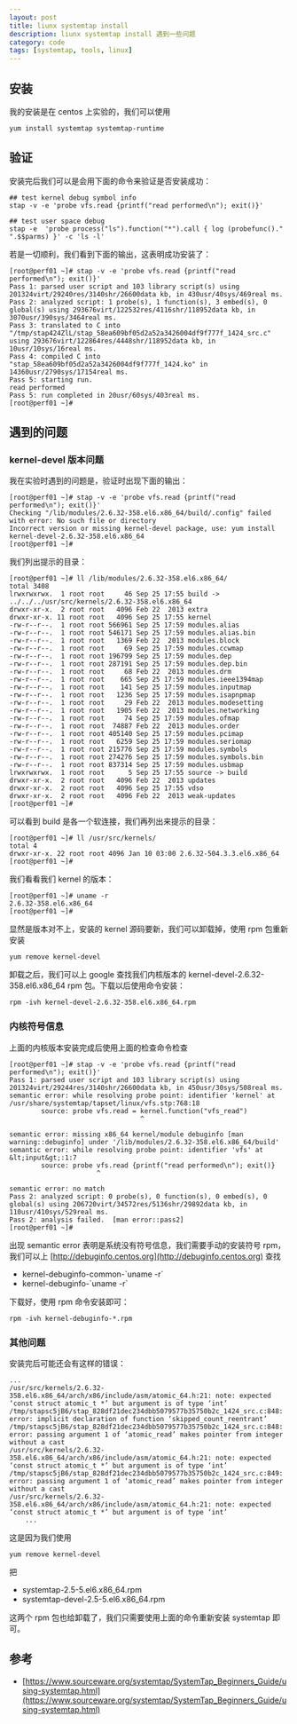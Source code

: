 ```yaml
---
layout: post
title: liunx systemtap install
description: liunx systemtap install 遇到一些问题
category: code
tags: [systemtap, tools, linux]
---
```

## 安装
我的安装是在 centos 上实验的，我们可以使用

```shell
yum install systemtap systemtap-runtime
```

## 验证
安装完后我们可以是会用下面的命令来验证是否安装成功：

```shell
## test kernel debug symbol info
stap -v -e 'probe vfs.read {printf("read performed\n"); exit()}'

## test user space debug 
stap -e  'probe process("ls").function("*").call { log (probefunc()." ".$$parms) }' -c 'ls -l'

```

若是一切顺利，我们看到下面的输出，这表明成功安装了：

```shell
[root@perf01 ~]# stap -v -e 'probe vfs.read {printf("read performed\n"); exit()}'
Pass 1: parsed user script and 103 library script(s) using 201324virt/29240res/3140shr/26600data kb, in 430usr/40sys/469real ms.
Pass 2: analyzed script: 1 probe(s), 1 function(s), 3 embed(s), 0 global(s) using 293676virt/122532res/4116shr/118952data kb, in 3070usr/390sys/3464real ms.
Pass 3: translated to C into "/tmp/stap424ZlL/stap_58ea609bf05d2a52a3426004df9f777f_1424_src.c" using 293676virt/122864res/4448shr/118952data kb, in 10usr/10sys/16real ms.
Pass 4: compiled C into "stap_58ea609bf05d2a52a3426004df9f777f_1424.ko" in 14360usr/2790sys/17154real ms.
Pass 5: starting run.
read performed
Pass 5: run completed in 20usr/60sys/403real ms.
[root@perf01 ~]#
```

## 遇到的问题

### kernel-devel 版本问题
我在实验时遇到的问题是，验证时出现下面的输出：

```shell
[root@perf01 ~]# stap -v -e 'probe vfs.read {printf("read performed\n"); exit()}'
Checking "/lib/modules/2.6.32-358.el6.x86_64/build/.config" failed with error: No such file or directory
Incorrect version or missing kernel-devel package, use: yum install kernel-devel-2.6.32-358.el6.x86_64
[root@perf01 ~]#
```

我们列出提示的目录：

```shell
[root@perf01 ~]# ll /lib/modules/2.6.32-358.el6.x86_64/
total 3408
lrwxrwxrwx.  1 root root     46 Sep 25 17:55 build -> ../../../usr/src/kernels/2.6.32-358.el6.x86_64
drwxr-xr-x.  2 root root   4096 Feb 22  2013 extra
drwxr-xr-x. 11 root root   4096 Sep 25 17:55 kernel
-rw-r--r--.  1 root root 566961 Sep 25 17:59 modules.alias
-rw-r--r--.  1 root root 546171 Sep 25 17:59 modules.alias.bin
-rw-r--r--.  1 root root   1369 Feb 22  2013 modules.block
-rw-r--r--.  1 root root     69 Sep 25 17:59 modules.ccwmap
-rw-r--r--.  1 root root 196799 Sep 25 17:59 modules.dep
-rw-r--r--.  1 root root 287191 Sep 25 17:59 modules.dep.bin
-rw-r--r--.  1 root root     68 Feb 22  2013 modules.drm
-rw-r--r--.  1 root root    665 Sep 25 17:59 modules.ieee1394map
-rw-r--r--.  1 root root    141 Sep 25 17:59 modules.inputmap
-rw-r--r--.  1 root root   1236 Sep 25 17:59 modules.isapnpmap
-rw-r--r--.  1 root root     29 Feb 22  2013 modules.modesetting
-rw-r--r--.  1 root root   1905 Feb 22  2013 modules.networking
-rw-r--r--.  1 root root     74 Sep 25 17:59 modules.ofmap
-rw-r--r--.  1 root root  74887 Feb 22  2013 modules.order
-rw-r--r--.  1 root root 405140 Sep 25 17:59 modules.pcimap
-rw-r--r--.  1 root root   6259 Sep 25 17:59 modules.seriomap
-rw-r--r--.  1 root root 215776 Sep 25 17:59 modules.symbols
-rw-r--r--.  1 root root 274276 Sep 25 17:59 modules.symbols.bin
-rw-r--r--.  1 root root 837314 Sep 25 17:59 modules.usbmap
lrwxrwxrwx.  1 root root      5 Sep 25 17:55 source -> build
drwxr-xr-x.  2 root root   4096 Feb 22  2013 updates
drwxr-xr-x.  2 root root   4096 Sep 25 17:55 vdso
drwxr-xr-x.  2 root root   4096 Feb 22  2013 weak-updates
[root@perf01 ~]#
```

可以看到 build 是各一个软连接，我们再列出来提示的目录：

```shell
[root@perf01 ~]# ll /usr/src/kernels/
total 4
drwxr-xr-x. 22 root root 4096 Jan 10 03:00 2.6.32-504.3.3.el6.x86_64
[root@perf01 ~]#
```

我们看看我们 kernel 的版本：

```shell
[root@perf01 ~]# uname -r
2.6.32-358.el6.x86_64
[root@perf01 ~]#
```

显然是版本对不上，安装的 kernel 源码要新，我们可以卸载掉，使用 rpm 包重新安装

```shell
yum remove kernel-devel
```

卸载之后，我们可以上  google 查找我们内核版本的 kernel-devel-2.6.32-358.el6.x86_64 rpm 包。下载以后使用命令安装：

```shell
rpm -ivh kernel-devel-2.6.32-358.el6.x86_64.rpm
```

### 内核符号信息
上面的内核版本安装完成后使用上面的检查命令检查

```shell
[root@perf01 ~]# stap -v -e 'probe vfs.read {printf("read performed\n"); exit()}'
Pass 1: parsed user script and 103 library script(s) using 201324virt/29244res/3140shr/26600data kb, in 450usr/30sys/508real ms.
semantic error: while resolving probe point: identifier 'kernel' at /usr/share/systemtap/tapset/linux/vfs.stp:768:18
        source: probe vfs.read = kernel.function("vfs_read")
                                 ^

semantic error: missing x86_64 kernel/module debuginfo [man warning::debuginfo] under '/lib/modules/2.6.32-358.el6.x86_64/build'
semantic error: while resolving probe point: identifier 'vfs' at &lt;input&gt;:1:7
        source: probe vfs.read {printf("read performed\n"); exit()}
                      ^

semantic error: no match
Pass 2: analyzed script: 0 probe(s), 0 function(s), 0 embed(s), 0 global(s) using 206720virt/34572res/5136shr/29892data kb, in 110usr/410sys/529real ms.
Pass 2: analysis failed.  [man error::pass2]
[root@perf01 ~]#
```

出现 semantic error 表明是系统没有符号信息，我们需要手动的安装符号 rpm，我们可以上 [http://debuginfo.centos.org](http://debuginfo.centos.org) 查找

- kernel-debuginfo-common-\`uname -r\`
- kernel-debuginfo-\`uname -r\`

下载好，使用 rpm 命令安装即可：

```shell
rpm -ivh kernel-debuginfo-*.rpm
```

### 其他问题
安装完后可能还会有这样的错误：

```shell
...
/usr/src/kernels/2.6.32-358.el6.x86_64/arch/x86/include/asm/atomic_64.h:21: note: expected ‘const struct atomic_t *’ but argument is of type ‘int’
/tmp/stapsc5jB6/stap_828df21dec234dbb5079577b35750b2c_1424_src.c:848: error: implicit declaration of function ‘skipped_count_reentrant’
/tmp/stapsc5jB6/stap_828df21dec234dbb5079577b35750b2c_1424_src.c:848: error: passing argument 1 of ‘atomic_read’ makes pointer from integer without a cast
/usr/src/kernels/2.6.32-358.el6.x86_64/arch/x86/include/asm/atomic_64.h:21: note: expected ‘const struct atomic_t *’ but argument is of type ‘int’
/tmp/stapsc5jB6/stap_828df21dec234dbb5079577b35750b2c_1424_src.c:849: error: passing argument 1 of ‘atomic_read’ makes pointer from integer without a cast
/usr/src/kernels/2.6.32-358.el6.x86_64/arch/x86/include/asm/atomic_64.h:21: note: expected ‘const struct atomic_t *’ but argument is of type ‘int’
	...
```

这是因为我们使用

```shell
yum remove kernel-devel
```

把

- systemtap-2.5-5.el6.x86_64.rpm
- systemtap-devel-2.5-5.el6.x86_64.rpm

这两个 rpm 包也给卸载了，我们只需要使用上面的命令重新安装 systemtap 即可。

## 参考
- [https://www.sourceware.org/systemtap/SystemTap_Beginners_Guide/using-systemtap.html](https://www.sourceware.org/systemtap/SystemTap_Beginners_Guide/using-systemtap.html)

[-10]:    http://hushi55.github.io/  "-10"
